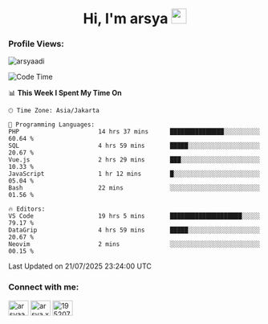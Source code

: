 <h1 align="center">Hi, I'm arsya 
  <img src="https://media.giphy.com/media/hvRJCLFzcasrR4ia7z/giphy.gif" width="30px"/>
</h1>

<p align="left"> <h3>Profile Views:</h3> <img src="https://komarev.com/ghpvc/?username=arsyaadi&label=Profile%20views&color=0e75b6&style=flat" alt="arsyaadi" /> </p>

<!--START_SECTION:waka-->
![Code Time](http://img.shields.io/badge/Code%20Time-4%2C244%20hrs%2052%20mins-blue)

📊 **This Week I Spent My Time On** 

```text
🕑︎ Time Zone: Asia/Jakarta

💬 Programming Languages: 
PHP                      14 hrs 37 mins      ███████████████░░░░░░░░░░   60.64 % 
SQL                      4 hrs 59 mins       █████░░░░░░░░░░░░░░░░░░░░   20.67 % 
Vue.js                   2 hrs 29 mins       ███░░░░░░░░░░░░░░░░░░░░░░   10.33 % 
JavaScript               1 hr 12 mins        █░░░░░░░░░░░░░░░░░░░░░░░░   05.04 % 
Bash                     22 mins             ░░░░░░░░░░░░░░░░░░░░░░░░░   01.56 % 

🔥 Editors: 
VS Code                  19 hrs 5 mins       ████████████████████░░░░░   79.17 % 
DataGrip                 4 hrs 59 mins       █████░░░░░░░░░░░░░░░░░░░░   20.67 % 
Neovim                   2 mins              ░░░░░░░░░░░░░░░░░░░░░░░░░   00.15 % 
```


 Last Updated on 21/07/2025 23:24:00 UTC
<!--END_SECTION:waka-->

<!-- - 📫 How to reach me **itsme@arsyaadi.software** -->


<h3 align="left">Connect with me:</h3>
<p align="left">
<a href="https://linkedin.com/in/arsyaadi" target="blank"><img align="center" src="https://raw.githubusercontent.com/rahuldkjain/github-profile-readme-generator/master/src/images/icons/Social/linked-in-alt.svg" alt="arsyaadi" height="30" width="40" /></a>
<a href="https://fb.com/arsya.xkz" target="blank"><img align="center" src="https://raw.githubusercontent.com/rahuldkjain/github-profile-readme-generator/master/src/images/icons/Social/facebook.svg" alt="arsya.xkz" height="30" width="40" /></a>
<a href="https://stackoverflow.com/users/19520749" target="blank"><img align="center" src="https://raw.githubusercontent.com/rahuldkjain/github-profile-readme-generator/master/src/images/icons/Social/stack-overflow.svg" alt="19520749" height="30" width="40" /></a>
</p>
